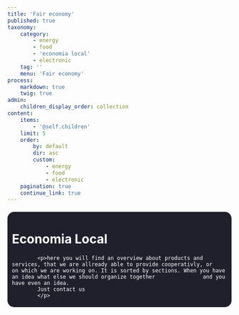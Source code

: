 ```yaml
---
title: 'Fair economy'
published: true
taxonomy:
    category:
        - energy
        - food
        - 'economia local'
        - electronic
    tag: ''
    menu: 'Fair economy'
process:
    markdown: true
    twig: true
admin:
    children_display_order: collection
content:
    items:
        - '@self.children'
    limit: 5
    order:
        by: default
        dir: asc
        custom:
            - energy
            - food
            - electronic
    pagination: true
    continue_link: true
---
```


<head>
        <style>
            body{    
                background-attachment: fixed;
                width: auto;
            }
            a{
            text-decoration: none;
            color: white;
            }
            a:hover{
            color:grey;
            }
            a:active{
            }
            a:visited{
            }
        .container{
                width : auto%;
                margin: auto;
            }
        .list{
            border: 1px #ccc solid;
            }
            .list ul{
               list-style: square;
            }    
        .welcome{
                border-radius: 15px;
                 background-color: #20202c;
                 padding: 5px 10px;
                margin: 20px 0;
                color: white;
            }
            .faircoin{
            float: right;
            width: 10%;
            position: absolute;
            right: 20px;
            top: 90px;
                      }
            h1{
                color: white;
            }
            h2{
                color: white;
            }
            h3{
                color: white;
                font-size: 20px;
            }
            p{
                color: white;
            }
</style>
</head>
<div class= "body">
	<div class= "container">
		<div class="welcome">
    		<h1> Economia Local </h1>

			<p>here you will find an overview about products and services, that we are allready able to provide cooperativly, or 			on which we are working on. It is sorted by sections. When you have an idea what else we should organize together 				and you have even an idea.
			Just contact us
  			</p>
  </div>
  </div>
  </div>